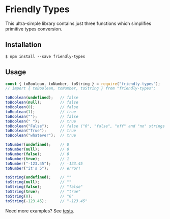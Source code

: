 Friendly Types
===

This ultra-simple library contains just three functions
which simplifies primitive types conversion.

## Installation

```
$ npm install --save friendly-types
```

## Usage

```javascript
const { toBoolean, toNumber, toString } = require("friendly-types");
// import { toBoolean, toNumber, toString } from "friendly-types";

toBoolean(undefined);   // false
toBoolean(null);        // false
toBoolean(0);           // false
toBoolean(1);           // true
toBoolean("");          // false
toBoolean(" ");         // true
toBoolean("False");     // false ("0", "false", "off" and "no" strings are converted to false)
toBoolean("True");      // true
toBoolean("whatever");  // true

toNumber(undefined);    // 0
toNumber(null);         // 0
toNumber(false);        // 0
toNumber(true);         // 1
toNumber("-123.45");    // -123.45
toNumber("it's 5");     // error!

toString(undefined);    // ""
toString(null);         // ""
toString(false);        // "false"
toString(true);         // "true"
toString(0);            // "0"
toString(-123.45);      // "-123.45"
```

Need more examples? See
[tests](https://github.com/damlys/js-friendly-types/blob/master/tests/converters.test.ts#L3).
